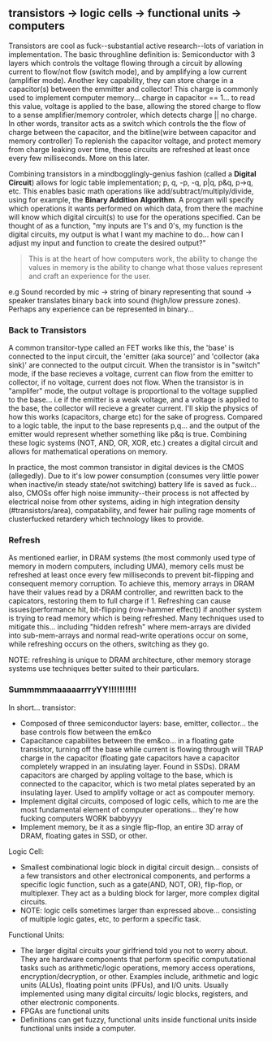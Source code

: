 ## transistors -> logic cells -> functional units -> computers

Transistors are cool as fuck--substantial active research--lots of variation in implementation. 
The basic throughline definition is: Semiconductor with 3 layers which controls the voltage flowing through a circuit by allowing current to flow/not flow (switch mode), and by amplifying a low current (amplifier mode). Another key capability, they can store charge in a capacitor(s) between the emmitter and collector! This charge is commonly used to implement computer memory... charge in capacitor == 1... to read this value, voltage is applied to the base, allowing the stored charge to flow to a sense amplifier/memory controler, which detects charge || no charge. In other words, transitor acts as a switch which controls the the flow of charge between the capacitor, and the bitline(wire between capacitor and memory controller)
To replenish the capacitor voltage, and protect memory from charge leaking over time, these circuits are refreshed at least once every few milliseconds. More on this later.

Combining transistors in a mindbogglingly-genius fashion (called a **Digital Circuit**) allows for logic table implementation; p, q, -p, -q, p|q, p&q, p->q, etc. This enables basic math operations like add/subtract/multiply/divide, using for example, the **Binary Addition Algorithm**. 
A program will specify which operations it wants performed on which data, from there the machine will know which digital circuit(s) to use for the operations specified. Can be thought of as a function, "my inputs are 1's and 0's, my function is the digital circuits, my output is what I want my machine to do... how can I adjust my input and function to create the desired output?"

> This is at the heart of how computers work, the ability to change the values in memory is the ability to change what those values represent and craft an experience for the user. 

e.g Sound recorded by mic -> string of binary representing that sound ->  speaker translates binary back into sound (high/low pressure zones).
Perhaps any experience can be represented in binary...

### Back to Transistors

A common transitor-type called an FET works like this, the 'base' is connected to the input circuit, the 'emitter (aka source)' and 'collector (aka sink)' are connected to the output circuit. When the transistor is in "switch" mode, if the base recieves a voltage, current can flow from the emitter to collector, if no voltage, current does not flow. When the transistor is in "amplifer" mode, the output voltage is proportional to the voltage supplied to the base... i.e if the emitter is a weak voltage, and a voltage is applied to the base, the collector will recieve a greater current. I'll skip the physics of how this works (capacitors, charge etc) for the sake of progress.
Compared to a logic table, the input to the base represents p,q... and the output of the emitter would represent whether something like p&q is true. Combining these logic systems (NOT, AND, OR, XOR, etc.) creates a digital circuit and allows for mathematical operations on memory.

In practice, the most common transistor in digital devices is the CMOS (allegedly). Due to it's low power consumption (consumes very little power when inactive/in steady state/not switching) battery life is saved as fuck... also, CMOSs offer high noise immunity--their process is not affected by electrical noise from other systems, aiding in high integration density (#transistors/area), compatability, and fewer hair pulling rage moments of clusterfucked retardery which technology likes to provide.


### Refresh

As mentioned earlier, in DRAM systems (the most commonly used type of memory in modern computers, including UMA), memory cells must be refreshed at least once every few milliseconds to prevent bit-flipping and consequent memory corruption. To achieve this, memory arrays in DRAM have their values read by a DRAM controller, and rewritten back to the capicators, restoring them to full charge if 1.
Refreshing can cause issues(performance hit, bit-flipping (row-hammer effect)) if another system is trying to read memory which is being refreshed. Many techniques used to mitigate this... including "hidden refresh" where mem-arrays are divided into sub-mem-arrays and normal read-write operations occur on some, while refreshing occurs on the others, switching as they go.

NOTE: refreshing is unique to DRAM architecture, other memory storage systems use techniques better suited to their particulars.


### SummmmmaaaaarrryYY!!!!!!!!!!

In short... transistor:
- Composed of three semiconductor layers: base, emitter, collector... the base controls flow between the em&co
- Capacitance capabilites between the em&co... in a floating gate transistor, turning off the base while current is flowing through will TRAP charge in the capacitor (floating gate capacitors have a capacitor completely wrapped in an insulating layer. Found in SSDs). DRAM capacitors are charged by appling voltage to the base, which is connected to the capacitor, which is two metal plates seperated by an insulating layer. 
Used to amplify voltage or act as compouter memory.
- Implement digital circuits, composed of logic cells, which to me are the most fundamental element of computer operations... they're how fucking computers WORK babbyyyy
- Implement memory, be it as a single flip-flop, an entire 3D array of DRAM, floating gates in SSD, or other. 


Logic Cell:
- Smallest combinational logic block in digital circuit design... consists of a few transistors and other electronical components, and performs a specific logic function, such as a gate(AND, NOT, OR), flip-flop, or multiplexer. They act as a bulding block for larger, more complex digital circuits.
- NOTE: logic cells sometimes larger than expressed above... consisting of multiple logic gates, etc, to perform a specific task.

Functional Units:
- The larger digital circuits your girlfriend told you not to worry about. They are hardware components that perform specific compututational tasks such as arithmetic/logic operations, memory access operations, encryption/decryption, or other. Examples include, arithmetic and logic units (ALUs), floating point units (PFUs), and I/O units. Usually implemented using many digital circuits/ logic blocks, registers, and other electronic components.
- FPGAs are functional units
- Definitions can get fuzzy, functional units inside functional units inside functional units inside a computer.